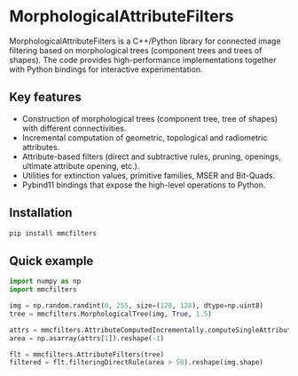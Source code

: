 # MorphologicalAttributeFilters

MorphologicalAttributeFilters is a C++/Python library for connected image filtering based on morphological trees (component
trees and trees of shapes). The code provides high-performance implementations together with Python bindings for interactive
experimentation.

## Key features

* Construction of morphological trees (component tree, tree of shapes) with different connectivities.
* Incremental computation of geometric, topological and radiometric attributes.
* Attribute-based filters (direct and subtractive rules, pruning, openings, ultimate attribute opening, etc.).
* Utilities for extinction values, primitive families, MSER and Bit-Quads.
* Pybind11 bindings that expose the high-level operations to Python.

## Installation

```bash
pip install mmcfilters
```

## Quick example

```python
import numpy as np
import mmcfilters

img = np.random.randint(0, 255, size=(128, 128), dtype=np.uint8)
tree = mmcfilters.MorphologicalTree(img, True, 1.5)

attrs = mmcfilters.AttributeComputedIncrementally.computeSingleAttribute(tree, mmcfilters.Attribute.AREA)
area = np.asarray(attrs[1]).reshape(-1)

flt = mmcfilters.AttributeFilters(tree)
filtered = flt.filteringDirectRule(area > 50).reshape(img.shape)
```
